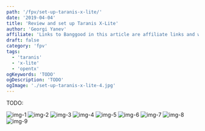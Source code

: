 ```yaml
---
path: '/fpv/set-up-taranis-x-lite/'
date: '2019-04-04'
title: 'Review and set up Taranis X-Lite'
author: 'Georgi Yanev'
affiliate: 'Links to Banggood in this article are affiliate links and would support the blog if used to make a purchase.'
draft: false
category: 'fpv'
tags:
  - 'taranis'
  - 'x-lite'
  - 'opentx'
ogKeywords: 'TODO'
ogDescription: 'TODO'
ogImage: './set-up-taranis-x-lite-4.jpg'
---
```


TODO:

![img-1](set-up-taranis-x-lite-1.jpg)
![img-2](set-up-taranis-x-lite-2.jpg)
![img-3](set-up-taranis-x-lite-3.jpg)
![img-4](set-up-taranis-x-lite-4.jpg)
![img-5](set-up-taranis-x-lite-5.jpg)
![img-6](set-up-taranis-x-lite-6.jpg)
![img-7](set-up-taranis-x-lite-7.jpg)
![img-8](set-up-taranis-x-lite-8.jpg)
![img-9](set-up-taranis-x-lite-9.jpg)

[0]: Linkslist
[1]: TODO
